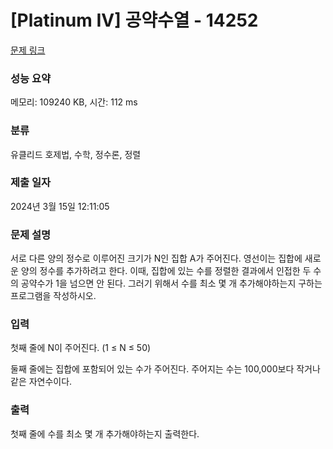 # [Platinum IV] 공약수열 - 14252 

[문제 링크](https://www.acmicpc.net/problem/14252) 

### 성능 요약

메모리: 109240 KB, 시간: 112 ms

### 분류

유클리드 호제법, 수학, 정수론, 정렬

### 제출 일자

2024년 3월 15일 12:11:05

### 문제 설명

<p>서로 다른 양의 정수로 이루어진 크기가 N인 집합 A가 주어진다. 영선이는 집합에 새로운 양의 정수를 추가하려고 한다. 이때, 집합에 있는 수를 정렬한 결과에서 인접한 두 수의 공약수가 1을 넘으면 안 된다. 그러기 위해서 수를 최소 몇 개 추가해야하는지 구하는 프로그램을 작성하시오.</p>

### 입력 

 <p>첫째 줄에 N이 주어진다. (1 ≤ N ≤ 50)</p>

<p>둘째 줄에는 집합에 포함되어 있는 수가 주어진다. 주어지는 수는 100,000보다 작거나 같은 자연수이다.</p>

### 출력 

 <p>첫째 줄에 수를 최소 몇 개 추가해야하는지 출력한다.</p>

